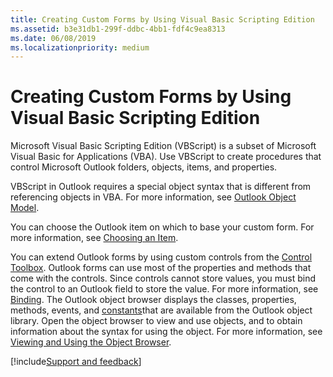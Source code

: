 ```yaml
---
title: Creating Custom Forms by Using Visual Basic Scripting Edition
ms.assetid: b3e31db1-299f-ddbc-4bb1-fdf4c9ea8313
ms.date: 06/08/2019
ms.localizationpriority: medium
---
```



# Creating Custom Forms by Using Visual Basic Scripting Edition

Microsoft Visual Basic Scripting Edition (VBScript) is a subset of Microsoft Visual Basic for Applications (VBA). Use VBScript to create procedures that control Microsoft Outlook folders, objects, items, and properties. 

VBScript in Outlook requires a special object syntax that is different from referencing objects in VBA. For more information, see [Outlook Object Model](../../How-to/Using-Visual-Basic-to-Customize-Outlook-Forms/about-the-object-environment.md).

You can choose the Outlook item on which to base your custom form. For more information, see [Choosing an Item](../Forms/selecting-the-item-on-which-to-base-a-form.md).

You can extend Outlook forms by using custom controls from the [Control Toolbox](control-toolbox-overview.md). Outlook forms can use most of the properties and methods that come with the controls. Since controls cannot store values, you must bind the control to an Outlook field to store the value. For more information, see [Binding](../Forms/binding-a-control-to-a-field.md).
The Outlook object browser displays the classes, properties, methods, events, and [constants](../../How-to/Using-Visual-Basic-to-Customize-Outlook-Forms/constants-and-variables-in-vbscript.md)that are available from the Outlook object library. Open the object browser to view and use objects, and to obtain information about the syntax for using the object. For more information, see [Viewing and Using the Object Browser](../../How-to/Using-Visual-Basic-to-Customize-Outlook-Forms/use-the-outlook-object-browser-in-the-script-editor.md).

[!include[Support and feedback](~/includes/feedback-boilerplate.md)]
